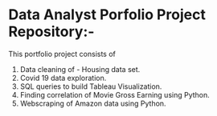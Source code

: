 # Data Analyst Porfolio Project Repository:-
This portfolio project consists of 
  1. Data cleaning of - Housing data set.
  2. Covid 19 data exploration.
  3. SQL queries to build Tableau Visualization.
  3. Finding correlation of Movie Gross Earning using Python.
  4. Webscraping of Amazon data using Python.
